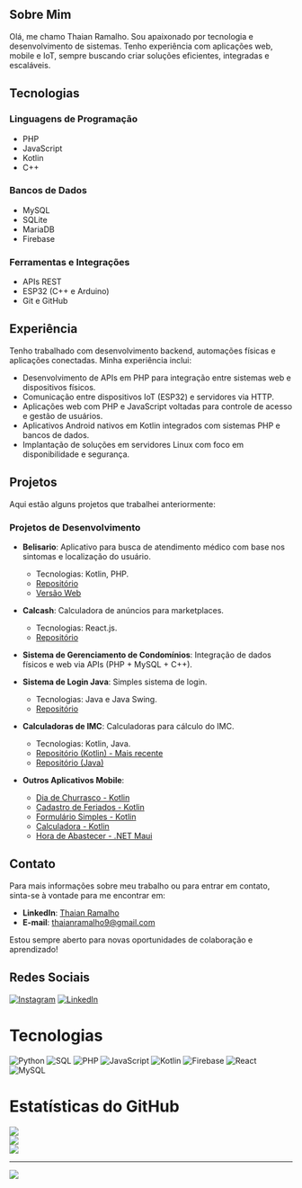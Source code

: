 ## Sobre Mim  
Olá, me chamo Thaian Ramalho. Sou apaixonado por tecnologia e desenvolvimento de sistemas. Tenho experiência com aplicações web, mobile e IoT, sempre buscando criar soluções eficientes, integradas e escaláveis.

## Tecnologias  

### Linguagens de Programação  
- PHP  
- JavaScript   
- Kotlin  
- C++

### Bancos de Dados  
- MySQL  
- SQLite  
- MariaDB  
- Firebase  

### Ferramentas e Integrações  
- APIs REST   
- ESP32 (C++ e Arduino)  
- Git e GitHub  

## Experiência  
Tenho trabalhado com desenvolvimento backend, automações físicas e aplicações conectadas. Minha experiência inclui:  
- Desenvolvimento de APIs em PHP para integração entre sistemas web e dispositivos físicos.  
- Comunicação entre dispositivos IoT (ESP32) e servidores via HTTP.  
- Aplicações web com PHP e JavaScript voltadas para controle de acesso e gestão de usuários.  
- Aplicativos Android nativos em Kotlin integrados com sistemas PHP e bancos de dados.  
- Implantação de soluções em servidores Linux com foco em disponibilidade e segurança.

## Projetos  
Aqui estão alguns projetos que trabalhei anteriormente:

### Projetos de Desenvolvimento  
- **Belisario**: Aplicativo para busca de atendimento médico com base nos sintomas e localização do usuário.  
  - Tecnologias: Kotlin, PHP.  
  - [Repositório](https://github.com/thaianramalho/Belisario)  
  - [Versão Web](https://belisario.mynextzone.com/)  
  
- **Calcash**: Calculadora de anúncios para marketplaces.  
  - Tecnologias: React.js.  
  - [Repositório](https://github.com/thaianramalho/Calcash)  
  
- **Sistema de Gerenciamento de Condomínios**: Integração de dados físicos e web via APIs (PHP + MySQL + C++).  
  
- **Sistema de Login Java**: Simples sistema de login.  
  - Tecnologias: Java e Java Swing.  
  - [Repositório](https://github.com/thaianramalho/JavaLoginSystem)  
  
- **Calculadoras de IMC**: Calculadoras para cálculo do IMC.  
  - Tecnologias: Kotlin, Java.  
  - [Repositório (Kotlin) - Mais recente](https://github.com/thaianramalho/Calculadoraimc)  
  - [Repositório (Java)](https://github.com/thaianramalho/calculadora_imc_java)  
  
- **Outros Aplicativos Mobile**:  
  - [Dia de Churrasco - Kotlin](https://github.com/thaianramalho/DiadeChurrasco)  
  - [Cadastro de Feriados - Kotlin](https://github.com/thaianramalho/CadastroFeriados)  
  - [Formulário Simples - Kotlin](https://github.com/thaianramalho/AppSurvey)  
  - [Calculadora - Kotlin](https://github.com/thaianramalho/Calculadora)  
  - [Hora de Abastecer - .NET Maui](https://github.com/thaianramalho/HoraDeAbastecer)  

## Contato  
Para mais informações sobre meu trabalho ou para entrar em contato, sinta-se à vontade para me encontrar em:  

- **LinkedIn**: [Thaian Ramalho](https://www.linkedin.com/in/thaianramalho/)  
- **E-mail**: thaianramalho9@gmail.com  

Estou sempre aberto para novas oportunidades de colaboração e aprendizado!  

## Redes Sociais  
[![Instagram](https://img.shields.io/badge/Instagram-%23E4405F.svg?logo=Instagram&logoColor=white)](https://instagram.com/thaianramalho) [![LinkedIn](https://img.shields.io/badge/LinkedIn-%230077B5.svg?logo=linkedin&logoColor=white)](https://linkedin.com/in/thaianramalho)  

# Tecnologias  
![Python](https://img.shields.io/badge/python-%2314354C.svg?style=for-the-badge&logo=python&logoColor=white) ![SQL](https://img.shields.io/badge/sql-%2300f.svg?style=for-the-badge&logo=mysql&logoColor=white) ![PHP](https://img.shields.io/badge/php-%23777BB4.svg?style=for-the-badge&logo=php&logoColor=white) ![JavaScript](https://img.shields.io/badge/javascript-%23323330.svg?style=for-the-badge&logo=javascript&logoColor=%23F7DF1E) ![Kotlin](https://img.shields.io/badge/kotlin-%237F52FF.svg?style=for-the-badge&logo=kotlin&logoColor=white) ![Firebase](https://img.shields.io/badge/firebase-%23039BE5.svg?style=for-the-badge&logo=firebase) ![React](https://img.shields.io/badge/react-%2320232a.svg?style=for-the-badge&logo=react&logoColor=%2361DAFB) ![MySQL](https://img.shields.io/badge/mysql-%2300f.svg?style=for-the-badge&logo=mysql&logoColor=white)  

# Estatísticas do GitHub  
![](https://github-readme-stats.vercel.app/api?username=thaianramalho&theme=dracula&hide_border=false&include_all_commits=false&count_private=false)  
![](https://github-readme-streak-stats.herokuapp.com/?user=thaianramalho&theme=dracula&hide_border=false)  
![](https://github-readme-stats.vercel.app/api/top-langs/?username=thaianramalho&theme=dracula&hide_border=false&include_all_commits=false&count_private=false&layout=compact)  

---
[![](https://visitcount.itsvg.in/api?id=thaianramalho&icon=0&color=12)](https://visitcount.itsvg.in)
